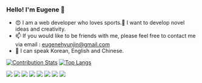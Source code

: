### Hello! I'm Eugene 🥰 

* 😍 I am a web developer who loves sports.🚴 I want to develop novel ideas and creativity.
* 📫 If you would like to be friends with me, please feel free to contact me via email : eugenehyunjin@gmail.com
* 🤞 I can speak Korean, English and Chinese.

[![Contribution Stats](https://github-contribution-stats.vercel.app/api/?username=eugenehyunjin)](https://github.com/eugenehyunjin/github-contribution-stats/)
[![Top Langs](https://github-readme-stats.vercel.app/api/top-langs/?username=eugenehyunjin&layout=compact)](https://github.com/anuraghazra/github-readme-stats)

<span><img src="https://img.shields.io/badge/Javascript-000?style=plastic&logo=javascript&logoColor=fff"/></span>
<img src="https://img.shields.io/badge/PHP-66B2FF?style=plastic&logo=php&logoColor=fff"/>
<img src="https://img.shields.io/badge/Laravel-ff3333?style=plastic&logo=laravel&logoColor=fff"/>
<img src="https://img.shields.io/badge/Java-404040?style=plastic&logo=java&logoColor=fff"/>
<img src="https://img.shields.io/badge/Spring-00cc00?style=plastic&logo=spring&logoColor=fff"/>
<img src="https://img.shields.io/badge/HTML5-3399ff?style=plastic&logo=html5&logoColor=fff"/>
<img src="https://img.shields.io/badge/CSS3-ff8000?style=plastic&logo=css3&logoColor=fff"/>
<img src="https://img.shields.io/badge/Notion-000?style=plastic&logo=notion&logoColor=fff"/>


<!-- <a href="https://eugene-hyunjin.notion.site/Web-Developer-Eugene-s-Life-cf9b18cc8ae544f196d694a2541738b9" target="_blank"><img src="https://img.shields.io/badge/NotionForEugene-000?style=flat-square&logo=notion&logoColor=fff"/></a>
-->
<!--
**eugenehyunjin/eugenehyunjin** is a ✨ _special_ ✨ repository because its `README.md` (this file) appears on your GitHub profile.

Here are some ideas to get you started:

- 🔭 I’m currently working on ...
- 🌱 I’m currently learning ...
- 👯 I’m looking to collaborate on ...
- 🤔 I’m looking for help with ...
- 💬 Ask me about ...
- 📫 How to reach me: ...
- 😄 Pronouns: ...
- ⚡ Fun fact: ...
-->
